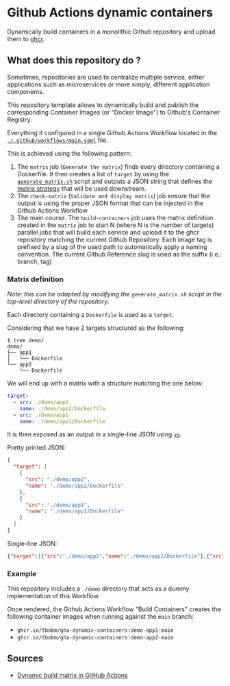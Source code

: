 # Github Actions dynamic containers

Dynamically build containers in a monolithic Github repository and upload them
to [ghcr][ghcr].

[ghcr]: https://github.com/features/packages

## What does this repository do ?

Sometimes, repositories are used to centralize multiple service, either
applications such as microservices or more simply, different application
components.

This repository template allows to dynamically build and publish the
corresponding Container Images (or "Docker Image") to Github's Container
Registry.

Everything it configured in a single Github Actions Workflow located in the
[`./.github/workflows/main.yaml`](./.github/workflows/main.yaml) file.

This is achieved using the following pattern:
1. The `matrix` job (`Generate the matrix`) finds every directory containing
a Dockerfile. It then creates a list of `target` by using the
[`generate_matrix.sh`](./generate_matrix.sh) script and outputs a JSON string
that defines the [matrix strategy][gh-matrix] that will be used downstream.
2. The `check-matrix` (`Validate and display matrix`) job ensure that the
output is using the proper JSON format that can be injected in the Github
Actions Workflow
3. The main course. The `build-containers` job uses the matrix definition
created in the `matrix` job to start N (where N is the number of targets)
parallel jobs that will build each service and upload it to the ghcr repository
matching the current Github Repository. Each image tag is prefixed by a slug
of the used path to automatically apply a naming convention. The current
Github Reference slug is used as the suffix (i.e.: branch, tag)

[gh-matrix]: https://docs.github.com/en/actions/using-workflows/workflow-syntax-for-github-actions#jobsjob_idstrategymatrix

### Matrix definition

_Note: this can be adapted by modifying the `generate_matrix.sh` script in the
top-level directory of the repository._

Each directory containing a `Dockerfile` is used as a `target`.

Considering that we have 2 targets structured as the following:
```console
$ tree demo/
demo/
├── app1
│   └── Dockerfile
└── app2
    └── Dockerfile
```

We will end up with a matrix with a structure matching the one below:
```yaml
target:
  - src: ./demo/app2
    name: ./demo/app2/Dockerfile
  - src: ./demo/app1
    name: ./demo/app1/Dockerfile
```

It is then exposed as an output in a single-line JSON using [`yq`][yq].

Pretty printed JSON:
```json
{
  "target": [
    {
      "src": "./demo/app2",
      "name": "./demo/app2/Dockerfile"
    },
    {
      "src": "./demo/app1",
      "name": "./demo/app1/Dockerfile"
    }
  ]
}
```

Single-line JSON:
```json
{"target":[{"src":"./demo/app2","name":"./demo/app2/Dockerfile"},{"src":"./demo/app1","name":"./demo/app1/Dockerfile"}]}
```

[yq]: https://mikefarah.gitbook.io/yq/

### Example

This repository includes a `./demo` directory that acts as a dummy
implementation of this Workflow.

Once rendered, the Github Actions Workflow "Build Containers" creates the
following container images when running against the `main` branch:
- `ghcr.io/tbobm/gha-dynamic-containers:demo-app1-main`
- `ghcr.io/tbobm/gha-dynamic-containers:demo-app2-main`

## Sources

- [Dynamic build matrix in GitHub Actions](https://www.cynkra.com/blog/2020-12-23-dynamic-gha/)
